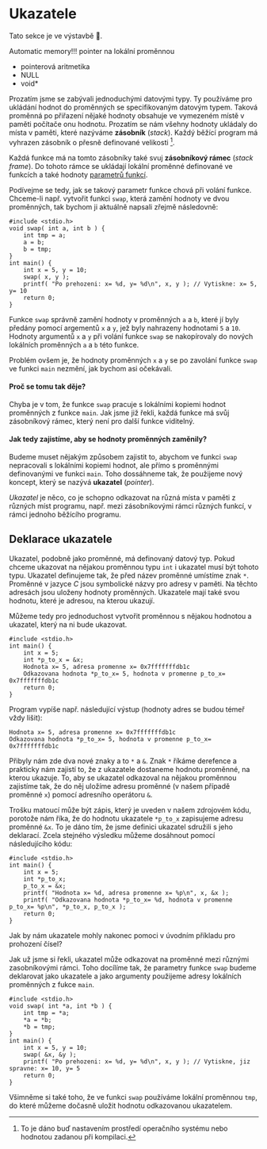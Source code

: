 # Ukazatele
Tato sekce je ve výstavbě 🚧.

Automatic memory!!! pointer na lokální proměnnou
- pointerová aritmetika
- NULL
- void*

Prozatím jsme se zabývali jednoduchými datovými typy.
Ty používáme pro ukládání hodnot do proměnných se specifikovaným datovým typem.
Taková proměnná po přiřazení nějaké hodnoty obsahuje ve vymezeném místě v paměti počítače onu hodnotu.
Prozatím se nám všehny hodnoty ukládaly do místa v paměti, které nazýváme **zásobník** (*stack*).
Každý běžící program má vyhrazen zásobník o přesně definované velikosti [^1].

[^1]: To je dáno buď nastavením prostředí operačního systému nebo hodnotou zadanou při kompilaci.

Každá funkce má na tomto zásobníky také svuj **zásobníkový rámec** (*stack frame*).
Do tohoto rámce se ukládají lokální proměnné definované ve funkcích a také hodnoty [parametrů funkcí](../funkce/funkce.md#parametrizace-funkcí).

Podívejme se tedy, jak se takový parametr funkce chová při volání funkce.
Chceme-li např. vytvořit funkci `swap`, která zamění hodnoty ve dvou proměnných, tak bychom ji aktuálně napsali zřejmě následovně:

```c,editable
#include <stdio.h>
void swap( int a, int b ) {
    int tmp = a;
    a = b;
    b = tmp;
}
int main() {
    int x = 5, y = 10;
    swap( x, y );
    printf( "Po prehozeni: x= %d, y= %d\n", x, y ); // Vytiskne: x= 5, y= 10
    return 0;
}
```

Funkce `swap` správně zamění hodnoty v proměnných `a` a `b`, které jí byly předány pomocí argementů `x` a `y`, jež byly nahrazeny hodnotami `5` a `10`.
Hodnoty argumentů `x` a `y` při volání funkce `swap` se nakopírovaly do nových lokálních proměnných `a` a `b` této funkce.

Problém ovšem je, že hodnoty proměnných `x` a `y` se po zavolání funkce `swap` ve funkci `main` nezmění, jak bychom asi očekávali.

#### Proč se tomu tak děje?

Chyba je v tom, že funkce `swap` pracuje s lokálními kopiemi hodnot proměnných z funkce `main`.
Jak jsme již řekli, každá funkce má svůj zásobníkový rámec, který není pro další funkce viditelný.

#### Jak tedy zajistíme, aby se hodnoty proměnných zaměnily?

Budeme muset nějakým způsobem zajistit to, abychom ve funkci `swap` nepracovali s lokálními kopiemi hodnot, ale přímo s proměnnými definovanými ve funkci `main`.
Toho dossáhneme tak, že použijeme nový koncept, který se nazývá **ukazatel** (*pointer*).

*Ukazatel* je něco, co je schopno odkazovat na různá místa v paměti z různých míst programu, např. mezi zásobníkovými rámci různých funkcí, v rámci jednoho běžícího programu.

## Deklarace ukazatele

Ukazatel, podobně jako proměnné, má definovaný datový typ.
Pokud chceme ukazovat na nějakou proměnnou typu `int` i ukazatel musí být tohoto typu.
Ukazatel definujeme tak, že před název proměnné umístíme znak `*`.
Proměnné v jazyce *C* jsou symbolické názvy pro adresy v paměti.
Na těchto adresách jsou uloženy hodnoty proměnných.
Ukazatele mají také svou hodnotu, které je adresou, na kterou ukazují.

Můžeme tedy pro jednoduchost vytvořit proměnnou s nějakou hodnotou a ukazatel, který na ni bude ukazovat.

```c,editable
#include <stdio.h>
int main() {
    int x = 5;
    int *p_to_x = &x;
    Hodnota x= 5, adresa promenne x= 0x7fffffffdb1c
    Odkazovana hodnota *p_to_x= 5, hodnota v promenne p_to_x= 0x7fffffffdb1c
    return 0;
}
```

Program vypíše např. následující výstup (hodnoty adres se budou témeř vždy lišit):

```
Hodnota x= 5, adresa promenne x= 0x7fffffffdb1c
Odkazovana hodnota *p_to_x= 5, hodnota v promenne p_to_x= 0x7fffffffdb1c
```

Přibyly nám zde dva nové znaky a to `*` a `&`.
Znak `*` říkáme derefence a prakticky nám zajistí to, že z ukazatele dostaneme hodnotu proměnné, na kterou ukazuje.
To, aby se ukazatel odkazoval na nějakou proměnnou zajistíme tak, že do něj uložíme adresu proměnné (v našem případě proměnné `x`) pomocí adresního operátoru `&`.

Trošku matoucí může být zápis, který  je uveden v našem zdrojovém kódu, porotože nám říka, že do hodnotu ukazatele `*p_to_x` zapisujeme adresu proměnné `&x`.
To je dáno tím, že jsme definici ukazatel sdružili s jeho deklarací.
Zcela stejného výsledku můžeme dosáhnout pomocí následujícího kódu:

```c,editable
#include <stdio.h>
int main() {
    int x = 5;
    int *p_to_x;
    p_to_x = &x;
    printf( "Hodnota x= %d, adresa promenne x= %p\n", x, &x );
    printf( "Odkazovana hodnota *p_to_x= %d, hodnota v promenne p_to_x= %p\n", *p_to_x, p_to_x );
    return 0;
}
```

Jak by nám ukazatele mohly nakonec pomoci v úvodním příkladu pro prohození čísel?

Jak už jsme si řekli, ukazatel může odkazovat na proměnné mezi různými zasobníkovými rámci.
Toho docílíme tak, že parametry funkce `swap` budeme deklarovat jako ukazatele a jako argumenty použijeme adresy lokálních proměnných z fukce `main`.

```c,editable
#include <stdio.h>
void swap( int *a, int *b ) {
    int tmp = *a;
    *a = *b;
    *b = tmp;
}
int main() {
    int x = 5, y = 10;
    swap( &x, &y );
    printf( "Po prehozeni: x= %d, y= %d\n", x, y ); // Vytiskne, jiz spravne: x= 10, y= 5
    return 0;
}
```

Všimněme si také toho, že ve funkci `swap` používáme lokální proměnnou `tmp`, do které můžeme dočasně uložit hodnotu odkazovanou ukazatelem.
